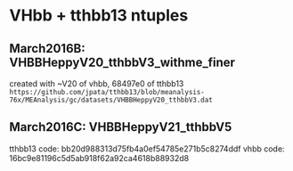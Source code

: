 VHbb + tthbb13 ntuples
=======================

March2016B: VHBBHeppyV20_tthbbV3_withme_finer
--------------
created with ~V20 of vhbb, 68497e0 of tthbb13
`https://github.com/jpata/tthbb13/blob/meanalysis-76x/MEAnalysis/gc/datasets/VHBBHeppyV20_tthbbV3.dat`

March2016C: VHBBHeppyV21_tthbbV5
--------------
tthbb13 code: bb20d988313d75fb4a0ef54785e271b5c8274ddf
vhbb code: 16bc9e81196c5d5ab918f62a92ca4618b88932d8
